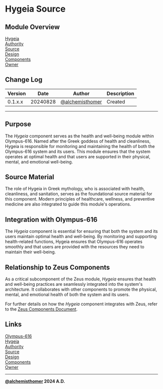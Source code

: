 # Hygeia Source

## Module Overview
[Hygeia](README.md)  
[Authority](../zeus/zeus.components.md)  
[Source](hygeia.source.md)  
[Design](hygeia.design.md)  
[Components](hygeia.components.md)  
[Owner](https://github.com/alchemisthomer)  

## Change Log

| Version   | Date       | Author                                                   | Description   |
|-----------|------------|----------------------------------------------------------|---------------|
| 0.1.x.x   | 20240828   | [@alchemisthomer](https://github.com/alchemisthomer)     | Created       

---

## Purpose

The *Hygeia* component serves as the health and well-being module within Olympus-616. Named after the Greek goddess of health and cleanliness, Hygeia is responsible for monitoring and maintaining the health of both the Olympus-616 system and its users. This module ensures that the system operates at optimal health and that users are supported in their physical, mental, and emotional well-being.

## Source Material

The role of Hygeia in Greek mythology, who is associated with health, cleanliness, and sanitation, serves as the foundational source material for this component. Modern principles of healthcare, wellness, and preventive medicine are also integrated to guide this module's operations.

## Integration with Olympus-616

The *Hygeia* component is essential for ensuring that both the system and its users maintain optimal health and well-being. By monitoring and supporting health-related functions, Hygeia ensures that Olympus-616 operates smoothly and that users are provided with the resources they need to maintain their well-being.

## Relationship to Zeus Components

As a critical subcomponent of the Zeus module, *Hygeia* ensures that health and well-being practices are seamlessly integrated into the system's architecture. It collaborates with other components to promote the physical, mental, and emotional health of both the system and its users.

For further details on how the *Hygeia* component integrates with Zeus, refer to the [Zeus Components Document](../zeus/zeus.components.md).

## Links
[Olympus-616](../../README.md)  
[Hygeia](README.md)  
[Authority](https://github.com/alchemisthomer)  
[Source](hygeia.source.md)  
[Design](hygeia.design.md)  
[Components](hygeia.components.md)  
[Owner](https://github.com/alchemisthomer)
***
**[@alchemisthomer](https://github.com/alchemisthomer)
2024 A.D.**
